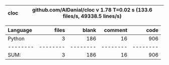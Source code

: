 cloc|github.com/AlDanial/cloc v 1.78  T=0.02 s (133.6 files/s, 49338.5 lines/s)
--- | ---

Language|files|blank|comment|code
:-------|-------:|-------:|-------:|-------:
Python|3|186|16|906
--------|--------|--------|--------|--------
SUM:|3|186|16|906
